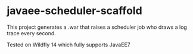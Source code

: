 # javaee-scheduler-scaffold
This project generates a .war that raises a scheduler job who draws a log trace every second.

Tested on Wildfly 14 which fully supports JavaEE7